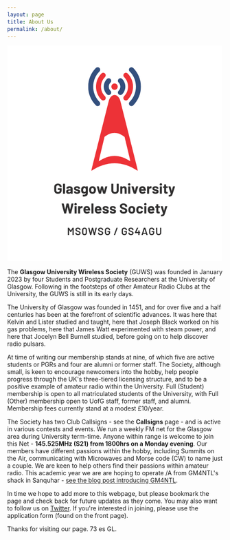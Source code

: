 ```yaml
---
layout: page
title: About Us
permalink: /about/
---
```


![The GUWS logo](/images/logo.png)

The **Glasgow University Wireless Society** (GUWS) was founded in January 2023 by four Students and Postgraduate Researchers at the University of Glasgow. Following in the footsteps of other Amateur Radio Clubs at the University, the GUWS is still in its early days.

The University of Glasgow was founded in 1451, and for over five and a half centuries has been at the forefront of scientific advances. It was here that Kelvin and Lister studied and taught, here that Joseph Black worked on his gas problems, here that James Watt experimented with steam power, and here that Jocelyn Bell Burnell studied, before going on to help discover radio pulsars.

At time of writing our membership stands at nine, of which five are active students or PGRs and four are alumni or former staff. The Society, although small, is keen to encourage newcomers into the hobby, help people progress through the UK's three-tiered licensing structure, and to be a positive example of amateur radio within the University. Full (Student) membership is open to all matriculated students of the University, with Full (Other) membership open to UofG staff, former staff, and alumni. Membership fees currently stand at a modest £10/year.

The Society has two Club Callsigns - see the **Callsigns** page - and is active in various contests and events. We run a weekly FM net for the Glasgow area during University term-time. Anyone within range is welcome to join this Net - **145.525MHz (S21) from 1800hrs on a Monday evening**. Our members have different passions within the hobby, including Summits on the Air, communicating with Microwaves and Morse code (CW) to name just a couple. We are keen to help others find their passions within amateur radio. This academic year we are are hoping to operate /A from GM4NTL's shack in Sanquhar - [see the blog post introducing GM4NTL](https://www.mm0wsg.radio/jekyll/update/2023/08/27/lendahand.html).

In time we hope to add more to this webpage, but please bookmark the page and check back for future updates as they come. You may also want to follow us on [Twitter](https://www.twitter.com/ms0wsg "Our Twitter page"). If you're interested in joining, please use the application form (found on the front page).

Thanks for visiting our page. 73 es GL.
